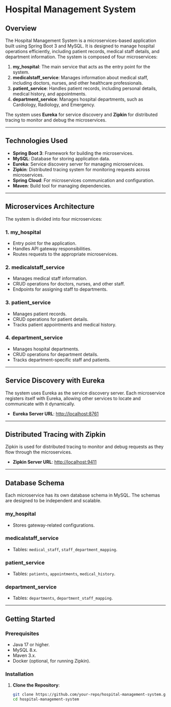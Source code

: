 # Hospital Management System

## Overview
The Hospital Management System is a microservices-based application built using Spring Boot 3 and MySQL. It is designed to manage hospital operations efficiently, including patient records, medical staff details, and department information. The system is composed of four microservices:

1. **my_hospital**: The main service that acts as the entry point for the system.
2. **medicalstaff_service**: Manages information about medical staff, including doctors, nurses, and other healthcare professionals.
3. **patient_service**: Handles patient records, including personal details, medical history, and appointments.
4. **department_service**: Manages hospital departments, such as Cardiology, Radiology, and Emergency.

The system uses **Eureka** for service discovery and **Zipkin** for distributed tracing to monitor and debug the microservices.

---

## Technologies Used
- **Spring Boot 3**: Framework for building the microservices.
- **MySQL**: Database for storing application data.
- **Eureka**: Service discovery server for managing microservices.
- **Zipkin**: Distributed tracing system for monitoring requests across microservices.
- **Spring Cloud**: For microservices communication and configuration.
- **Maven**: Build tool for managing dependencies.

---

## Microservices Architecture
The system is divided into four microservices:

### 1. my_hospital
- Entry point for the application.
- Handles API gateway responsibilities.
- Routes requests to the appropriate microservices.

### 2. medicalstaff_service
- Manages medical staff information.
- CRUD operations for doctors, nurses, and other staff.
- Endpoints for assigning staff to departments.

### 3. patient_service
- Manages patient records.
- CRUD operations for patient details.
- Tracks patient appointments and medical history.

### 4. department_service
- Manages hospital departments.
- CRUD operations for department details.
- Tracks department-specific staff and patients.

---

## Service Discovery with Eureka
The system uses Eureka as the service discovery server. Each microservice registers itself with Eureka, allowing other services to locate and communicate with it dynamically.

- **Eureka Server URL**: [http://localhost:8761](http://localhost:8761)

---

## Distributed Tracing with Zipkin
Zipkin is used for distributed tracing to monitor and debug requests as they flow through the microservices.

- **Zipkin Server URL**: [http://localhost:9411](http://localhost:9411)

---

## Database Schema
Each microservice has its own database schema in MySQL. The schemas are designed to be independent and scalable.

### my_hospital
- Stores gateway-related configurations.

### medicalstaff_service
- Tables: `medical_staff`, `staff_department_mapping`.

### patient_service
- Tables: `patients`, `appointments`, `medical_history`.

### department_service
- Tables: `departments`, `department_staff_mapping`.

---

## Getting Started

### Prerequisites
- Java 17 or higher.
- MySQL 8.x.
- Maven 3.x.
- Docker (optional, for running Zipkin).

### Installation
1. **Clone the Repository**:
   ```bash
   git clone https://github.com/your-repo/hospital-management-system.git
   cd hospital-management-system
